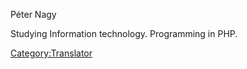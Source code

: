Péter Nagy

Studying Information technology. Programming in PHP.

[Category:Translator](Category:Translator "wikilink")